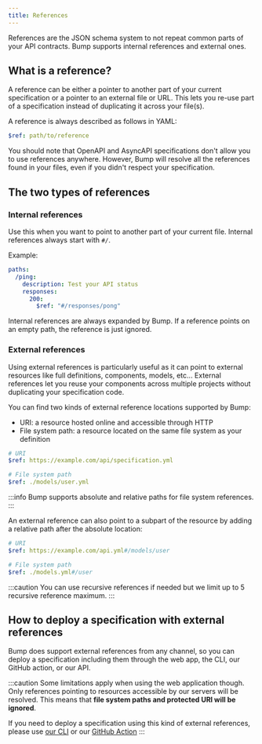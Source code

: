 ```yaml
---
title: References
---
```


References are the JSON schema system to not repeat common parts of your API contracts. Bump supports internal references and external ones.

## What is a reference?

A reference can be either a pointer to another part of your current specification or a pointer to an external file or URL. This lets you re-use part of a specification instead of duplicating it across your file(s).

A reference is always described as follows in YAML:

```yaml
$ref: path/to/reference
```

You should note that OpenAPI and AsyncAPI specifications don't allow you to use references anywhere. However, Bump will resolve all the references found in your files, even if you didn't respect your specification.

## The two types of references

### Internal references

Use this when you want to point to another part of your current file. Internal references always start with `#/`.

Example:

```yaml
paths:
  /ping:
    description: Test your API status
    responses:
      200:
        $ref: "#/responses/pong"
```

Internal references are always expanded by Bump. If a reference points on an empty path, the reference is just ignored.

### External references

Using external references is particularly useful as it can point to external resources like full definitions, components, models, etc... External references let you reuse your components across multiple projects without duplicating your specification code.

You can find two kinds of external reference locations supported by Bump:

- URI: a resource hosted online and accessible through HTTP
- File system path: a resource located on the same file system as your definition

```yaml
# URI
$ref: https://example.com/api/specification.yml

# File system path
$ref: ./models/user.yml
```

:::info
Bump supports absolute and relative paths for file system references.
:::

An external reference can also point to a subpart of the resource by adding a relative path after the absolute location:

```yaml
# URI
$ref: https://example.com/api.yml#/models/user

# File system path
$ref: ./models.yml#/user
```

:::caution
You can use recursive references if needed but we limit up to 5 recursive reference maximum.
:::

## How to deploy a specification with external references

Bump does support external references from any channel, so you can deploy a specification including them through the web app, the CLI, our GitHub action, or our API.

:::caution
Some limitations apply when using the web application though. Only references pointing to resources accessible by our servers will be resolved. This means that **file system paths and protected URI will be ignored**.

If you need to deploy a specification using this kind of external references, please use [our CLI](../bump-cli) or our [GitHub Action](../continuous-integration/github-actions)
:::

